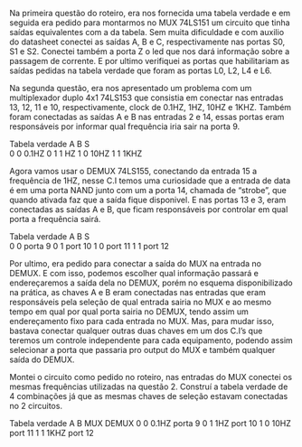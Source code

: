 Na primeira questão do roteiro, era nos fornecida uma tabela verdade e em seguida era pedido para montarmos no MUX 74LS151 um circuito que tinha saídas equivalentes com a da tabela. Sem muita dificuldade e com auxilio do datasheet conectei as saídas A, B e C, respectivamente nas portas S0, S1 e S2. Conectei também a porta Z o led que nos dará informação sobre a passagem de corrente. E por ultimo verifiquei as portas que habilitariam as saídas pedidas na tabela verdade que foram as portas L0, L2, L4 e L6.

Na segunda questão, era nos apresentado um problema com um multiplexador duplo 4x1 74LS153
que consistia em conectar nas entradas 13, 12, 11 e 10, respectivamente, clock de 0.1HZ, 1HZ, 10HZ e 1KHZ. Também foram conectadas as saídas A e B nas entradas 2 e 14, essas portas eram responsáveis por informar qual frequência iria sair na porta 9. 

Tabela verdade
A  B     S    
0  0   0.1HZ
0  1    1 HZ
1  0    10HZ
1  1    1KHZ

Agora vamos usar o DEMUX 74LS155, conectando da entrada 15 a frequência de 1HZ, nesse C.I temos uma curiosidade que a entrada de data é em uma porta NAND junto com um a porta 14, chamada de “strobe”, que quando ativada faz que a saída fique disponivel. E nas portas 13 e 3, eram conectadas as saídas A e B, que ficam responsáveis por controlar em qual porta a frequência sairá.  

Tabela verdade
A  B      S    
0  0    porta 9
0  1    port 10
1  0    port 11
1  1    port 12

Por ultimo, era pedido para conectar a saída do MUX na entrada no DEMUX. E com isso, podemos escolher qual informação passará e endereçaremos a saída dela no DEMUX, porém no esquema disponibilizado na prática, as chaves A e B eram conectadas nas entradas que eram responsáveis pela seleção de qual entrada sairia no MUX e ao mesmo tempo em qual por qual porta sairia no DEMUX, tendo assim um endereçamento fixo para cada entrada no MUX. Mas, para mudar isso, bastava conectar qualquer outras duas chaves em um dos C.I’s que teremos um controle independente para cada equipamento, podendo assim selecionar a porta que passaria pro output do MUX e também qualquer saída do DEMUX. 

Montei o circuito como pedido no roteiro, nas entradas do MUX conectei os mesmas frequências utilizadas na questão 2. Construí a tabela verdade de 4 combinações já que as mesmas chaves de seleção estavam conectadas no 2 circuitos.

Tabela verdade
A  B     MUX    DEMUX
0  0    0.1HZ  porta 9 
0  1     1HZ   port 10
1  0     10HZ  port 11
1  1     1KHZ  port 12
